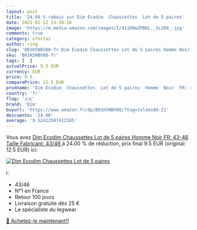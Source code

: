 ```yaml
---
layout: post
title: '24.00 % rabais sur Dim Ecodim  Chaussettes  Lot de 5 paires'
date: 2021-02-12 13:39:16
image: 'https://m.media-amazon.com/images/I/411H9wZPBKL._SL200_.jpg'
comments: true
category: ofertas
author: ring
slug: 'B01K5NBVB8-fr Dim Ecodim Chaussettes Lot de 5 paires Homme Noir FR:...'
sku: 'B01K5NBVB8-fr'
tags: [  ]
actualPrice: 9.5 EUR
currency: EUR
price: 9.5
comparePrice: 12.5 EUR
prodname: 'Dim Ecodim  Chaussettes  Lot de 5 paires  Homme  Noir  FR: 43-46  Taille Fabricant: 43/46 '
country: 'fr'
flag: '🇫🇷'
brand: 'Dim'
buyurl: 'https://www.amazon.fr/dp/B01K5NBVB8/?tag=tolees0d-21'
descuento: '24.00'
average: '9.52412587412585'
---
```


Vous avez [Dim Ecodim  Chaussettes  Lot de 5 paires  Homme  Noir  FR: 43-46  Taille Fabricant: 43/46 ](https://www.amazon.fr/dp/B01K5NBVB8/?tag=tolees0d-21)  à  24.00 % de réduction, prix final  9.5 EUR (original: 12.5 EUR) ici:

[![Dim Ecodim  Chaussettes  Lot de 5 paires](https://m.media-amazon.com/images/I/411H9wZPBKL._SL200_.jpg)](https://www.amazon.fr/dp/B01K5NBVB8/?tag=tolees0d-21)

ℹ️:

- 43/46
- N°1 en France
- Retour 100 jours
- Livraison gratuite dès 25 €
- Le spécialiste du legwear

[🛒 Achetez-le maintenant!!](https://www.amazon.fr/dp/B01K5NBVB8/?tag=tolees0d-21)
